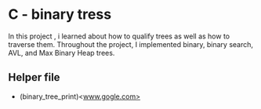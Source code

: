# C - binary tress

In this project , i learned about how to qualify trees as well as how to traverse them. Throughout the project, I implemented binary, binary search, AVL, and Max Binary Heap trees.


## Helper file 
* (binary_tree_print)<www.gogle.com>
